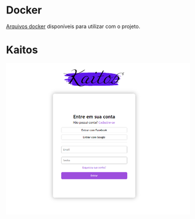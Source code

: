 # Docker
[Arquivos docker](https://github.com/NocDevX/kaitos-docker) disponíveis para utilizar com o projeto.

# Kaitos

![Kaitos Login](https://github.com/NocDevX/Kaitos/blob/beta/showcase_img/kaitos_login.png)
